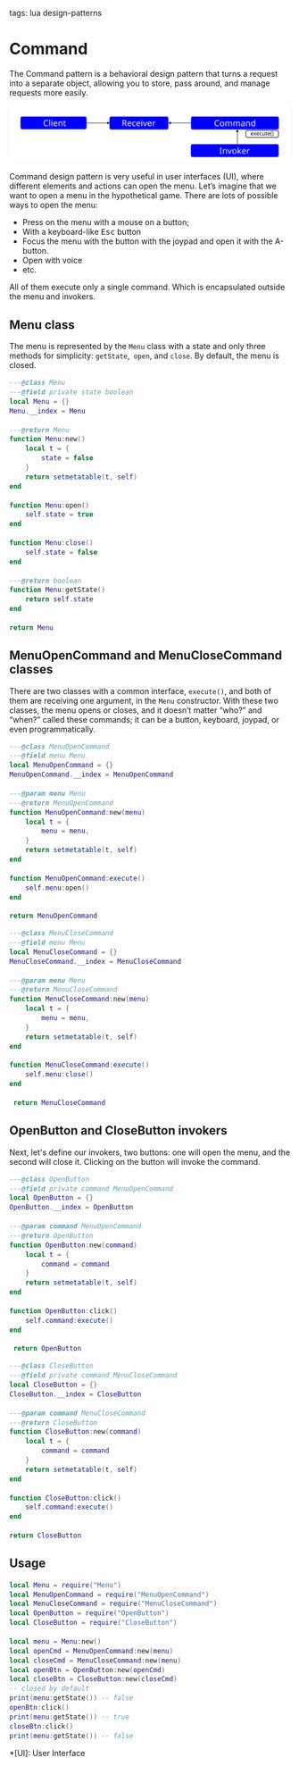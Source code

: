 <!-- Description: The Command pattern is a behavioral design pattern that turns a request into a separate object, allowing you to store, pass around, and manage requests more easily. -->

tags: lua design-patterns

# Command

The Command pattern is a behavioral design pattern that turns a request into a separate object, allowing you to store,
pass around, and manage requests more easily.

![Command Scheme](/assets/img/dp-command.svg)

Command design pattern is very useful in user interfaces (UI), where different elements and actions can open the menu. 
Let’s imagine that we want to open a menu in the hypothetical game. There are lots of possible ways to open the menu:

- Press on the menu with a mouse on a button;
- With a keyboard-like <kbd>Esc</kbd> button
- Focus the menu with the button with the joypad and open it with the A-button.
- Open with voice
- etc.

All of them execute only a single command. Which is encapsulated outside the menu and invokers.

## Menu class

The menu is represented by the `Menu` class with a state and only three methods for simplicity: `getState`,` open`, and 
`close`. By default, the menu is closed.

```lua
---@class Menu
---@field private state boolean
local Menu = {}
Menu.__index = Menu

---@return Menu
function Menu:new()
	local t = {
		state = false
	}
	return setmetatable(t, self)
end

function Menu:open()
	self.state = true
end

function Menu:close()
	self.state = false
end

---@return boolean
function Menu:getState()
	return self.state
end

return Menu
```

## MenuOpenCommand and MenuCloseCommand classes

There are two classes with a common interface, `execute()`, and both of them are receiving one argument, in the
`Menu` constructor. With these two classes, the menu opens or closes, and it doesn’t matter “who?” and “when?” called 
these commands; it can be a button, keyboard, joypad, or even programmatically.

```lua
---@class MenuOpenCommand
---@field menu Menu
local MenuOpenCommand = {}
MenuOpenCommand.__index = MenuOpenCommand

---@param menu Menu
---@return MenuOpenCommand
function MenuOpenCommand:new(menu)
	local t = {
		menu = menu,
	}
	return setmetatable(t, self)
end

function MenuOpenCommand:execute()
	self.menu:open()
end

return MenuOpenCommand
```

```lua
---@class MenuCloseCommand
---@field menu Menu
local MenuCloseCommand = {}
MenuCloseCommand.__index = MenuCloseCommand

---@param menu Menu
---@return MenuCloseCommand
function MenuCloseCommand:new(menu)
	local t = {
		menu = menu,
	}
	return setmetatable(t, self)
end

function MenuCloseCommand:execute()
	self.menu:close()
end

 return MenuCloseCommand
```

## OpenButton and CloseButton invokers

Next, let's define our invokers, two buttons: one will open the menu, and the second will close it. Clicking on the 
button will invoke the command.

```lua
---@class OpenButton
---@field private command MenuOpenCommand
local OpenButton = {}
OpenButton.__index = OpenButton

---@param command MenuOpenCommand
---@return OpenButton
function OpenButton:new(command)
	local t = {
		command = command
	}
	return setmetatable(t, self)
end

function OpenButton:click()
	self.command:execute()
end

 return OpenButton
```

```lua
---@class CloseButton
---@field private command MenuCloseCommand
local CloseButton = {}
CloseButton.__index = CloseButton

---@param command MenuCloseCommand
---@return CloseButton
function CloseButton:new(command)
	local t = {
		command = command
	}
	return setmetatable(t, self)
end

function CloseButton:click()
	self.command:execute()
end

return CloseButton
```

## Usage

```lua
local Menu = require("Menu")
local MenuOpenCommand = require("MenuOpenCommand")
local MenuCloseCommand = require("MenuCloseCommand")
local OpenButton = require("OpenButton")
local CloseButton = require("CloseButton")

local menu = Menu:new()
local openCmd = MenuOpenCommand:new(menu)
local closeCmd = MenuCloseCommand:new(menu)
local openBtn = OpenButton:new(openCmd)
local closeBtn = CloseButton:new(closeCmd)
-- closed by default
print(menu:getState()) -- false
openBtn:click()
print(menu:getState()) -- true
closeBtn:click()
print(menu:getState()) -- false
```

*[UI]: User Interface